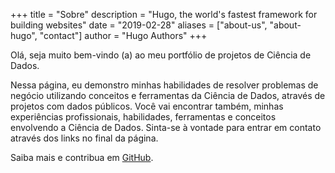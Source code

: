 +++
title = "Sobre"
description = "Hugo, the world's fastest framework for building websites"
date = "2019-02-28"
aliases = ["about-us", "about-hugo", "contact"]
author = "Hugo Authors"
+++

Olá, seja muito bem-vindo (a) ao meu portfólio de projetos de Ciência de Dados.

Nessa página, eu demonstro minhas habilidades de resolver problemas de negócio utilizando conceitos e ferramentas da Ciência de Dados, através de projetos com dados públicos. Você vai encontrar também, minhas experiências profissionais, habilidades, ferramentas e conceitos envolvendo a Ciência de Dados. Sinta-se à vontade para entrar em contato através dos links no final da página.

Saiba mais e contribua em [GitHub](https://github.com/thiago-feres).
